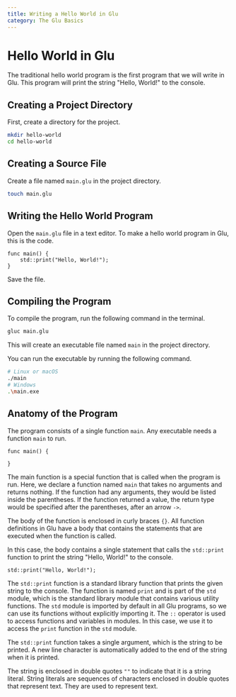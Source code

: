 ```yaml
---
title: Writing a Hello World in Glu
category: The Glu Basics
---
```


# Hello World in Glu

The traditional hello world program is the first program that we will write in Glu. This program will print the string "Hello, World!" to the console.

## Creating a Project Directory

First, create a directory for the project.
    
```bash
mkdir hello-world
cd hello-world
```

## Creating a Source File

Create a file named `main.glu` in the project directory.

```bash
touch main.glu
```

## Writing the Hello World Program

Open the `main.glu` file in a text editor.
To make a hello world program in Glu, this is the code.

```glu
func main() {
    std::print("Hello, World!");
}
```

Save the file.

## Compiling the Program

To compile the program, run the following command in the terminal.

```bash
gluc main.glu
```

This will create an executable file named `main` in the project directory.

You can run the executable by running the following command.

```bash
# Linux or macOS
./main
# Windows
.\main.exe
```

## Anatomy of the Program

The program consists of a single function `main`. Any executable needs a function `main` to run.

```glu
func main() {

}
```

The main function is a special function that is called when the program is run. Here, we declare a function named `main` that takes no arguments and returns nothing. If the function had any arguments, they would be listed inside the parentheses. If the function returned a value, the return type would be specified after the parentheses, after an arrow `->`.

The body of the function is enclosed in curly braces `{}`. All function definitions in Glu have a body that contains the statements that are executed when the function is called.

In this case, the body contains a single statement that calls the `std::print` function to print the string "Hello, World!" to the console.

```glu
std::print("Hello, World!");
```

The `std::print` function is a standard library function that prints the given string to the console. The function is named `print` and is part of the `std` module, which is the standard library module that contains various utility functions. The `std` module is imported by default in all Glu programs, so we can use its functions without explicitly importing it. The `::` operator is used to access functions and variables in modules. In this case, we use it to access the `print` function in the `std` module.

The `std::print` function takes a single argument, which is the string to be printed. A new line character is automatically added to the end of the string when it is printed.

The string is enclosed in double quotes `""` to indicate that it is a string literal. String literals are sequences of characters enclosed in double quotes that represent text. They are used to represent text.

